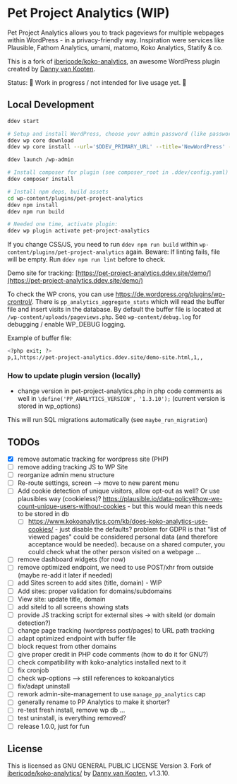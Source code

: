 # Pet Project Analytics (WIP)

Pet Project Analytics allows you to track pageviews for multiple webpages within WordPress - in a privacy-friendly way. Inspiration were services like Plausible, Fathom Analytics, umami, matomo, Koko Analytics, Statify & co.

This is a fork of [ibericode/koko-analytics](https://github.com/ibericode/koko-analytics/), an awesome WordPress plugin created by [Danny van Kooten](https://github.com/dannyvankooten).

Status: 🚧 Work in progress / not intended for live usage yet. 🚧

## Local Development

```bash
ddev start

# Setup and install WordPress, choose your admin password (like password123!)
ddev wp core download
ddev wp core install --url='$DDEV_PRIMARY_URL' --title='NewWordPress' --admin_user=admin --admin_email=admin@example.com --prompt=admin_password

ddev launch /wp-admin

# Install composer for plugin (see composer_root in .ddev/config.yaml)
ddev composer install

# Install npm deps, build assets
cd wp-content/plugins/pet-project-analytics
ddev npm install
ddev npm run build

# Needed one time, activate plugin:
ddev wp plugin activate pet-project-analytics
```

If you change CSS/JS, you need to run `ddev npm run build` within `wp-content/plugins/pet-project-analytics` again. Beware: If linting fails, file will be empty. Run `ddev npm run lint` before to check.

Demo site for tracking: [https://pet-project-analytics.ddev.site/demo/](https://pet-project-analytics.ddev.site/demo/)

To check the WP crons, you can use https://de.wordpress.org/plugins/wp-crontrol/. There is `pp_analytics_aggregate_stats` which will read the buffer file and insert visits in the database. By default the buffer file is located at `/wp-content/uploads/pageviews.php`. See `wp-content/debug.log` for debugging / enable WP_DEBUG logging.

Example of buffer file:

```bash
<?php exit; ?>
p,1,https://pet-project-analytics.ddev.site/demo-site.html,1,,
```

### How to update plugin version (locally)

- change version in pet-project-analytics.php in php code comments as well in `\define('PP_ANALYTICS_VERSION', '1.3.10');` (current version is stored in wp_options)

This will run SQL migrations automatically (see `maybe_run_migration`)

## TODOs

- [x] remove automatic tracking for wordpress site (PHP)
- [ ] remove adding tracking JS to WP Site
- [ ] reorganize admin menu structure
- [ ] Re-route settings, screen --> move to new parent menu
- [ ] Add cookie detection of unique visitors, allow opt-out as well? Or use plausibles way (cookieless)? https://plausible.io/data-policy#how-we-count-unique-users-without-cookies - but this would mean this needs to be stored in db
    - [ ] https://www.kokoanalytics.com/kb/does-koko-analytics-use-cookies/ - just disable the defaults? problem for GDPR is that "list of viewed pages" could be considered personal data (and therefore acceptance would be needed). because on a shared computer, you could check what the other person visited on a webpage ...
- [ ] remove dashboard widgets (for now)
- [ ] remove optimized endpoint, we need to use POST/xhr from outside (maybe re-add it later if needed)
- [ ] add Sites screen to add sites (title, domain) - WIP
- [ ] Add sites: proper validation for domains/subdomains
- [ ] View site: update title, domain
- [ ] add siteId to all screens showing stats
- [ ] provide JS tracking script for external sites -> with siteId (or domain detection?)
- [ ] change page tracking (wordpress post/pages) to URL path tracking
- [ ] adapt optimized endpoint with buffer file
- [ ] block request from other domains
- [ ] give proper credit in PHP code comments (how to do it for GNU?)
- [ ] check compatibility with koko-analytics installed next to it
- [ ] fix cronjob
- [ ] check wp-options --> still references to kokoanalytics
- [ ] fix/adapt uninstall
- [ ] rework admin-site-management to use `manage_pp_analytics` cap
- [ ] generally rename to PP Analytics to make it shorter?
- [ ] re-test fresh install, remove wp db ... 
- [ ] test uninstall, is everything removed?
- [ ] release 1.0.0, just for fun

## License

This is licensed as GNU GENERAL PUBLIC LICENSE Version 3. Fork of [ibericode/koko-analytics/](https://github.com/ibericode/koko-analytics/) by [Danny van Kooten](https://github.com/dannyvankooten), v1.3.10.
